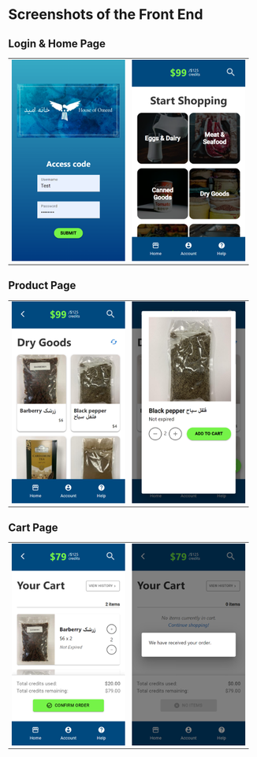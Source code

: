 # Screenshots of the Front End

## Login & Home Page

<table width="700">
  <tr>
    <td><img src="images/1-login-page.png" alt="Image of Smooth Shopping's Login page" width="230"/></td>
    <td><img src="images/2-home-page.png" alt="Image of Smooth Shopping's Home page" width="230"/></td>
  </tr>
</table>


## Product Page

<table width="700">
  <tr>
    <td><img src="images/3-product-page.png" alt="Image of Smooth Shopping's Product Overview page" width="230"/></td>
    <td><img src="images/3.1-product-page--dialog.png" alt="Image of Smooth Shopping's Product page after clicking an image" width="230"/></td>
  </tr>
</table>

## Cart Page

<table width="700">
  <tr>
    <td><img src="images/4-cart-page.png" alt="Image of Smooth Shopping's Cart Overview page" width="230"/></td>
    <td><img src="images/4.1-cart-page--dialog.png" alt="Image of Smooth Shopping's Cart page after successfully submitting order" width="230"/></td>
  </tr>
</table>


